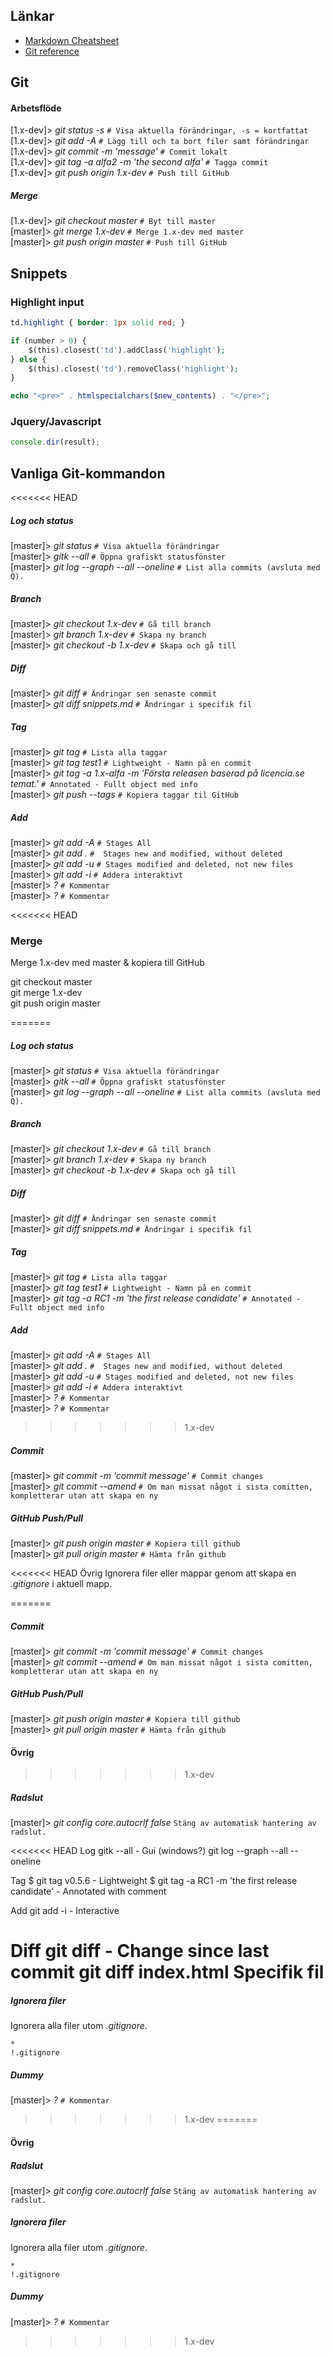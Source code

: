 ## Länkar

* [Markdown Cheatsheet](https://github.com/adam-p/markdown-here/wiki/Markdown-Cheatsheet)
* [Git reference](http://gitref.org/basic/)

## Git

#### Arbetsflöde
[1.x-dev]> *git status -s* `# Visa aktuella förändringar, -s = kortfattat`  
[1.x-dev]> *git add -A* `# Lägg till och ta bort filer samt förändringar`  
[1.x-dev]> *git commit -m 'message'* `# Commit lokalt`  
[1.x-dev]> *git tag -a alfa2 -m 'the second alfa'* `# Tagga commit`  
[1.x-dev]> *git push origin 1.x-dev* `# Push till GitHub`  

##### Merge
[1.x-dev]> *git checkout master* `# Byt till master`  
[master]> *git merge 1.x-dev* `# Merge 1.x-dev med master `  
[master]> *git push origin master* `# Push till GitHub`

## Snippets

### Highlight input

```css
td.highlight { border: 1px solid red; }
```

```php
if (number > 0) {
    $(this).closest('td').addClass('highlight');
} else {
    $(this).closest('td').removeClass('highlight');
}
```

```php
echo "<pre>" . htmlspecialchars($new_contents) . "</pre>";
```

### Jquery/Javascript

```javascript
console.dir(result);
```  

## Vanliga Git-kommandon
<<<<<<< HEAD

##### Log och status  
[master]> *git status* `# Visa aktuella förändringar`  
[master]> *gitk --all* `# Öppna grafiskt statusfönster`  
[master]> *git log --graph --all --oneline* `# List alla commits (avsluta med Q).`  

##### Branch
[master]> *git checkout 1.x-dev* `# Gå till branch`  
[master]> *git branch 1.x-dev* `# Skapa ny branch`  
[master]> *git checkout -b 1.x-dev* `# Skapa och gå till`  

##### Diff
[master]> *git diff* `# Ändringar sen senaste commit`  
[master]> *git diff snippets.md* `# Ändringar i specifik fil`  

##### Tag
[master]> *git tag* `# Lista alla taggar`  
[master]> *git tag test1* `# Lightweight - Namn på en commit`  
[master]> *git tag -a 1.x-alfa -m 'Första releasen baserad på licencia.se temat.'* `# Annotated - Fullt object med info`  
[master]> *git push --tags* `# Kopiera taggar til GitHub`  

##### Add
[master]> *git add -A* `# Stages All`  
[master]> *git add .* `#  Stages new and modified, without deleted`  
[master]> *git add -u* `# Stages modified and deleted, not new files`  
[master]> *git add -i* `# Addera interaktivt`  
[master]> *?* `# Kommentar`  
[master]> *?* `# Kommentar`  

<<<<<<< HEAD
### Merge
Merge 1.x-dev med master & kopiera till GitHub

git checkout master  
git merge 1.x-dev  
git push origin master  

=======

##### Log och status  
[master]> *git status* `# Visa aktuella förändringar`  
[master]> *gitk --all* `# Öppna grafiskt statusfönster`  
[master]> *git log --graph --all --oneline* `# List alla commits (avsluta med Q).`  

##### Branch
[master]> *git checkout 1.x-dev* `# Gå till branch`  
[master]> *git branch 1.x-dev* `# Skapa ny branch`  
[master]> *git checkout -b 1.x-dev* `# Skapa och gå till`  

##### Diff
[master]> *git diff* `# Ändringar sen senaste commit`  
[master]> *git diff snippets.md* `# Ändringar i specifik fil`  

##### Tag
[master]> *git tag* `# Lista alla taggar`  
[master]> *git tag test1* `# Lightweight - Namn på en commit`  
[master]> *git tag -a RC1 -m 'the first release candidate'* `# Annotated - Fullt object med info`  

##### Add
[master]> *git add -A* `# Stages All`  
[master]> *git add .* `#  Stages new and modified, without deleted`  
[master]> *git add -u* `# Stages modified and deleted, not new files`  
[master]> *git add -i* `# Addera interaktivt`  
[master]> *?* `# Kommentar`  
[master]> *?* `# Kommentar`  
>>>>>>> 1.x-dev

##### Commit
[master]> *git commit -m 'commit message'* `# Commit changes`  
[master]> *git commit --amend* `# Om man missat något i sista comitten, kompletterar utan att skapa en ny`  

##### GitHub Push/Pull 
[master]> *git push origin master* `# Kopiera till github`  
[master]> *git pull origin master* `# Hämta från github`  

<<<<<<< HEAD
Övrig
Ignorera filer eller mappar genom att skapa en *.gitignore* i aktuell mapp.

=======
##### Commit
[master]> *git commit -m 'commit message'* `# Commit changes`  
[master]> *git commit --amend* `# Om man missat något i sista comitten, kompletterar utan att skapa en ny`  

##### GitHub Push/Pull 
[master]> *git push origin master* `# Kopiera till github`  
[master]> *git pull origin master* `# Hämta från github`  

#### Övrig
>>>>>>> 1.x-dev

##### Radslut
[master]> *git config core.autocrlf false* `Stäng av automatisk hantering av radslut.`  

<<<<<<< HEAD
Log
gitk --all - Gui (windows?)
git log --graph --all --oneline



Tag
$ git tag v0.5.6 - Lightweight
$ git tag -a RC1 -m 'the first release candidate' - Annotated with comment

Add
git add -i - Interactive

Diff
git diff - Change since last commit
git diff index.html Specifik fil
=======
##### Ignorera filer
Ignorera alla filer utom *.gitignore*.
```
*
!.gitignore
```

##### Dummy
[master]> *?* `# Kommentar`  
>>>>>>> 1.x-dev
=======
#### Övrig

##### Radslut
[master]> *git config core.autocrlf false* `Stäng av automatisk hantering av radslut.`  

##### Ignorera filer
Ignorera alla filer utom *.gitignore*.
```
*
!.gitignore
```

##### Dummy
[master]> *?* `# Kommentar`  
>>>>>>> 1.x-dev
